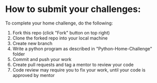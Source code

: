 # How to submit your challenges:

To complete your home challenge, do the following:

1. Fork this repo (click "Fork" button on top right)
2. Clone the forked repo into your local machine
3. Create new branch
4. Write a python program as described in "Python-Home-Challenge" folder
5. Commit and push your work
6. Create pull requests and tag a mentor to review your code
7. Code review may require you to fix your work, until your code is approved by mentor


